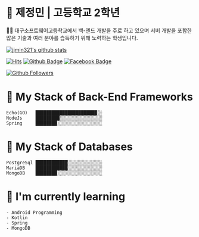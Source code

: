 # 🚀 제정민 | 고등학교 2학년
<p>👨‍🎓 대구소프트웨어고등학교에서 백-엔드 개발을 주로 하고 있으며 서버 개발을 포함한 많은 기술과 여러 분야를 습득하기 위해 노력하는 학생입니다.</p>

[![jjmin321's github stats](https://github-readme-stats.vercel.app/api?username=jjmin321&show_icons=true&hide_border=true)](https://github.com/jjmin321)

[![Hits](https://hits.seeyoufarm.com/api/count/incr/badge.svg?url=https%3A%2F%2Fgithub.com%2Fjjmin321)](https://hits.seeyoufarm.com)
[![Github Badge](https://img.shields.io/badge/-Github-000?style=flat-square&logo=Github&logoColor=white&link=https://github.com/jjmin321)](https://github.com/jjmin321)
[![Facebook Badge](https://img.shields.io/badge/facebook-1877f2?style=flat-square&logo=facebook&logoColor=white&link=https://www.facebook.com/profile.php?id=100028649371922)](https://www.facebook.com/profile.php?id=100028649371922)

[![Github Followers](https://img.shields.io/github/followers/jjmin321?color=06d6a0&label=Github%20Followers&style=for-the-badge)](https://github.com/jjmin321?tab=followers)

# 📖 My Stack of Back-End Frameworks 
```text
Echo(GO)   ███████████████████████░░   
NodeJs     █████████░░░░░░░░░░░░░░░░
Spring     ████████░░░░░░░░░░░░░░░░░   
```

# 📑 My Stack of Databases
```text
PostgreSql ████████████░░░░░░░░░░░░░   
MariaDB    ████████████░░░░░░░░░░░░░   
MongoDB    ████████░░░░░░░░░░░░░░░░░   
```

# 🍊 I'm currently learning
```text
- Android Programming
- Kotlin
- Spring
- MongoDB
```


